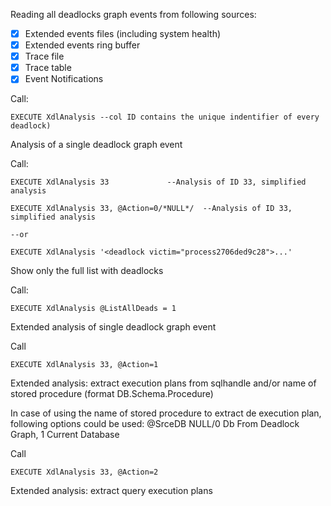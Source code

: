 Reading all deadlocks graph events from following sources: 
- [x] Extended events files (including system health)
- [x] Extended events ring buffer
- [x] Trace file
- [x] Trace table
- [x] Event Notifications
	
Call: 

`EXECUTE XdlAnalysis --col ID contains the unique indentifier of every deadlock)`

Analysis of a single deadlock graph event

Call:

`EXECUTE XdlAnalysis 33				--Analysis of ID 33, simplified analysis`

`EXECUTE XdlAnalysis 33, @Action=0/*NULL*/	--Analysis of ID 33, simplified analysis`

`--or`

`EXECUTE XdlAnalysis '<deadlock victim="process2706ded9c28">...'`

Show only the full list with deadlocks

Call:

`EXECUTE XdlAnalysis @ListAllDeads = 1`
        
Extended analysis of single deadlock graph event

Call

`EXECUTE XdlAnalysis 33, @Action=1` 

Extended analysis: extract execution plans from sqlhandle and/or name of stored procedure (format DB.Schema.Procedure)

In case of using the name of stored procedure to extract de execution plan, following options could be used: @SrceDB NULL/0 Db From Deadlock Graph, 1 Current Database 

Call

`EXECUTE XdlAnalysis 33, @Action=2`    

Extended analysis: extract query execution plans   
   
   
       
